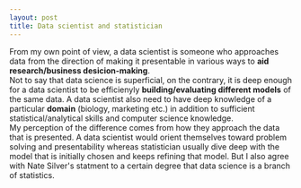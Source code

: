 ```yaml
---
layout: post
title: Data scientist and statistician
---
```


From my own point of view, a data scientist is someone who approaches data from the direction of making it presentable in various ways to **aid research/business desicion-making**.  
Not to say that data science is superficial, on the contrary, it is deep enough for a data scientist to be efficienyly **building/evaluating different models** of the same data. A data scientist also need to have deep knowledge of a particular **domain** (biology, marketing etc.) in addition to sufficient statistical/analytical skills and computer science knowledge.  
My perception of the difference comes from how they approach the data that is presented. A data scientist would orient themselves toward problem solving and presentability whereas statistician usually dive deep with the model that is initially chosen and keeps refining that model. But I also agree with Nate Silver's statment to a certain degree that data science is a branch of statistics. 

